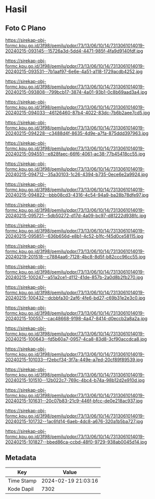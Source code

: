 # Hasil

## Foto C Plano

https://sirekap-obj-formc.kpu.go.id/3f98/pemilu/pdpr/73/13/06/10/14/7313061014019-20240215-093145--15726a3d-5dd4-4471-985f-4fa9d9140fdf.jpg

https://sirekap-obj-formc.kpu.go.id/3f98/pemilu/pdpr/73/13/06/10/14/7313061014019-20240215-093531--7b1aaf97-6e6e-4a51-a118-1729acdb4252.jpg

https://sirekap-obj-formc.kpu.go.id/3f98/pemilu/pdpr/73/13/06/10/14/7313061014019-20240215-093808--799bcb17-3874-4a01-93b1-0c8b69aad3a4.jpg

https://sirekap-obj-formc.kpu.go.id/3f98/pemilu/pdpr/73/13/06/10/14/7313061014019-20240215-094033--46126460-87b4-4022-83dc-7b6b2aee7cd5.jpg

https://sirekap-obj-formc.kpu.go.id/3f98/pemilu/pdpr/73/13/06/10/14/7313061014019-20240215-094228--c3488d4f-8635-4d9e-a7fa-875ddd397963.jpg

https://sirekap-obj-formc.kpu.go.id/3f98/pemilu/pdpr/73/13/06/10/14/7313061014019-20240215-094551--e828faec-66f6-4061-ac38-77b45418cc55.jpg

https://sirekap-obj-formc.kpu.go.id/3f98/pemilu/pdpr/73/13/06/10/14/7313061014019-20240215-094712--35a30103-1c26-4394-b735-0ece6e2a9924.jpg

https://sirekap-obj-formc.kpu.go.id/3f98/pemilu/pdpr/73/13/06/10/14/7313061014019-20240215-094822--bbb08cd3-4316-4c54-94a9-ba28b78dfe97.jpg

https://sirekap-obj-formc.kpu.go.id/3f98/pemilu/pdpr/73/13/06/10/14/7313061014019-20240215-095721--5db50272-d17d-4a09-bc97-d81222d938fc.jpg

https://sirekap-obj-formc.kpu.go.id/3f98/pemilu/pdpr/73/13/06/10/14/7313061014019-20240215-095851--636b656d-e8b1-4c52-b1fc-f45d0ce58115.jpg

https://sirekap-obj-formc.kpu.go.id/3f98/pemilu/pdpr/73/13/06/10/14/7313061014019-20240219-201518--c7884aa6-7128-4bc8-8d5f-b82ccc96cc55.jpg

https://sirekap-obj-formc.kpu.go.id/3f98/pemilu/pdpr/73/13/06/10/14/7313061014019-20240215-100247--a51a2ce1-d112-41de-857b-2a0d8b2fb270.jpg

https://sirekap-obj-formc.kpu.go.id/3f98/pemilu/pdpr/73/13/06/10/14/7313061014019-20240215-100432--dcbbfa30-2af6-4fe6-bd27-c69b31e2e3c0.jpg

https://sirekap-obj-formc.kpu.go.id/3f98/pemilu/pdpr/73/13/06/10/14/7313061014019-20240215-100557--cac48668-9198-4a47-8414-d0eccb2a8a2a.jpg

https://sirekap-obj-formc.kpu.go.id/3f98/pemilu/pdpr/73/13/06/10/14/7313061014019-20240215-100643--fd5b60a7-0957-4ca8-83d8-3cf90accdca8.jpg

https://sirekap-obj-formc.kpu.go.id/3f98/pemilu/pdpr/73/13/06/10/14/7313061014019-20240215-101033--f2ebcf34-3f7a-449e-a7ed-20cf89f89539.jpg

https://sirekap-obj-formc.kpu.go.id/3f98/pemilu/pdpr/73/13/06/10/14/7313061014019-20240215-101510--12b022c7-769c-4bc4-b74a-98b12d2e910d.jpg

https://sirekap-obj-formc.kpu.go.id/3f98/pemilu/pdpr/73/13/06/10/14/7313061014019-20240215-101631--20c07b83-21c9-446f-bfcc-de0e218ac937.jpg

https://sirekap-obj-formc.kpu.go.id/3f98/pemilu/pdpr/73/13/06/10/14/7313061014019-20240215-101732--1ac6fd14-6aeb-4dc8-a676-320a1b5ba727.jpg

https://sirekap-obj-formc.kpu.go.id/3f98/pemilu/pdpr/73/13/06/10/14/7313061014019-20240215-101827--bbed86ca-ccbd-48f0-9729-938ab0045d14.jpg


## Metadata

| Key        | Value               |
| ---------- | ------------------- |
| Time Stamp | 2024-02-19 21:03:16 |
| Kode Dapil | 7302                |




